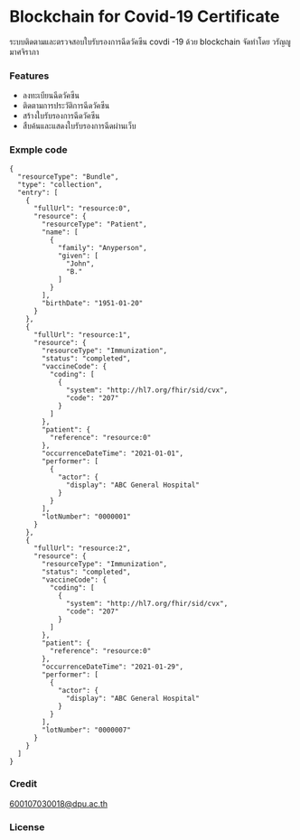 # Blockchain for Covid-19 Certificate
ระบบติดตามและตรวจสอบใบรับรองการฉีดวัคซีน covdi -19 ด้วย blockchain จัดทำโดย วรัญญู มาศจิราภา
### Features
 - ลงทะเบียนฉีดวัคซีน
 - ติดตามการประวัติการฉีดวัคซีน
 - สร้างใบรับรองการฉีดวัคซีน
 - สืบค้นและแสดงใบรับรองการฉีดผ่านเว็บ
### Exmple code 
```
{
  "resourceType": "Bundle",
  "type": "collection",
  "entry": [
    {
      "fullUrl": "resource:0",
      "resource": {
        "resourceType": "Patient",
        "name": [
          {
            "family": "Anyperson",
            "given": [
              "John",
              "B."
            ]
          }
        ],
        "birthDate": "1951-01-20"
      }
    },
    {
      "fullUrl": "resource:1",
      "resource": {
        "resourceType": "Immunization",
        "status": "completed",
        "vaccineCode": {
          "coding": [
            {
              "system": "http://hl7.org/fhir/sid/cvx",
              "code": "207"
            }
          ]
        },
        "patient": {
          "reference": "resource:0"
        },
        "occurrenceDateTime": "2021-01-01",
        "performer": [
          {
            "actor": {
              "display": "ABC General Hospital"
            }
          }
        ],
        "lotNumber": "0000001"
      }
    },
    {
      "fullUrl": "resource:2",
      "resource": {
        "resourceType": "Immunization",
        "status": "completed",
        "vaccineCode": {
          "coding": [
            {
              "system": "http://hl7.org/fhir/sid/cvx",
              "code": "207"
            }
          ]
        },
        "patient": {
          "reference": "resource:0"
        },
        "occurrenceDateTime": "2021-01-29",
        "performer": [
          {
            "actor": {
              "display": "ABC General Hospital"
            }
          }
        ],
        "lotNumber": "0000007"
      }
    }
  ]
}
```
### Credit
600107030018@dpu.ac.th
### License

